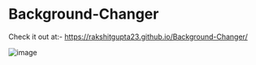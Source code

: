 # Background-Changer
Check it out at:- https://rakshitgupta23.github.io/Background-Changer/



![image](https://github.com/rakshitgupta23/Background-Changer/assets/114903166/56c81de4-98ee-4a66-8649-849a15fb6640)
